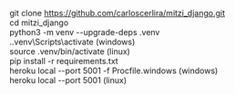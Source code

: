 git clone https://github.com/carloscerlira/mitzi_django.git  
cd mitzi_django  
python3 -m venv --upgrade-deps .venv  
.\.venv\Scripts\activate (windows)  
source .venv/bin/activate (linux)  
pip install -r requirements.txt  
heroku local --port 5001 -f Procfile.windows (windows)  
heroku local --port 5001 (linux)  

